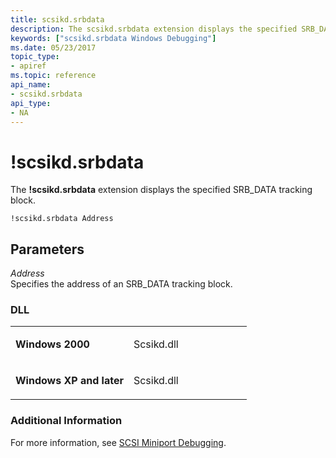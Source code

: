 ```yaml
---
title: scsikd.srbdata
description: The scsikd.srbdata extension displays the specified SRB_DATA tracking block.
keywords: ["scsikd.srbdata Windows Debugging"]
ms.date: 05/23/2017
topic_type:
- apiref
ms.topic: reference
api_name:
- scsikd.srbdata
api_type:
- NA
---
```


# !scsikd.srbdata


The **!scsikd.srbdata** extension displays the specified SRB\_DATA tracking block.

```dbgcmd
!scsikd.srbdata Address 
```

## <span id="Parameters"></span><span id="parameters"></span><span id="PARAMETERS"></span>Parameters


<span id="_______Address______"></span><span id="_______address______"></span><span id="_______ADDRESS______"></span> *Address*   
Specifies the address of an SRB\_DATA tracking block.

### <span id="DLL"></span><span id="dll"></span>DLL

<table>
<colgroup>
<col width="50%" />
<col width="50%" />
</colgroup>
<tbody>
<tr class="odd">
<td align="left"><p><strong>Windows 2000</strong></p></td>
<td align="left"><p>Scsikd.dll</p></td>
</tr>
<tr class="even">
<td align="left"><p><strong>Windows XP and later</strong></p></td>
<td align="left"><p>Scsikd.dll</p></td>
</tr>
</tbody>
</table>

 

### <span id="Additional_Information"></span><span id="additional_information"></span><span id="ADDITIONAL_INFORMATION"></span>Additional Information

For more information, see [SCSI Miniport Debugging](scsi-miniport-debugging.md).

 

 





